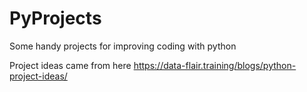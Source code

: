 # PyProjects
Some handy projects for improving coding with python

Project ideas came from here
https://data-flair.training/blogs/python-project-ideas/
